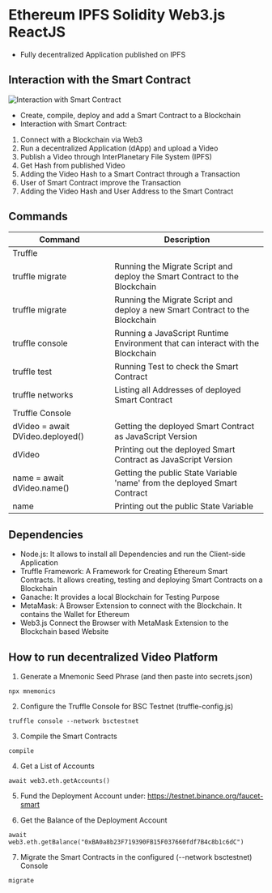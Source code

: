 # Ethereum IPFS Solidity Web3.js ReactJS

* Fully decentralized Application published on IPFS

## Interaction with the Smart Contract

![Interaction with Smart Contract](https://user-images.githubusercontent.com/29623199/121769335-4c76ff80-cb63-11eb-91fa-26f0f05f32ef.JPG)

* Create, compile, deploy and add a Smart Contract to a Blockchain
* Interaction with Smart Contract:

1) Connect with a Blockchain via Web3
1) Run a decentralized Application (dApp) and upload a Video
1) Publish a Video through InterPlanetary File System (IPFS)
1) Get Hash from published Video
1) Adding the Video Hash to a Smart Contract through a Transaction
1) User of Smart Contract improve the Transaction
1) Adding the Video Hash and User Address to the Smart Contract

## Commands

| Command | Description |
| --- | --- |
| Truffle | |
| truffle migrate | Running the Migrate Script and deploy the Smart Contract to the Blockchain |
| truffle migrate | Running the Migrate Script and deploy a new Smart Contract to the Blockchain |
| truffle console | Running a JavaScript Runtime Environment that can interact with the Blockchain |
| truffle test | Running Test to check the Smart Contract |
| truffle networks | Listing all Addresses of deployed Smart Contract |
| Truffle Console | |
| dVideo = await DVideo.deployed() | Getting the deployed Smart Contract as JavaScript Version |
| dVideo | Printing out the deployed Smart Contract as JavaScript Version |
| name = await dVideo.name() | Getting the public State Variable 'name' from the deployed Smart Contract |
| name | Printing out the public State Variable |

## Dependencies

* Node.js: It allows to install all Dependencies and run the Client-side Application
* Truffle Framework: A Framework for Creating Ethereum Smart Contracts. It allows creating, testing and deploying Smart Contracts on a Blockchain
* Ganache: It provides a local Blockchain for Testing Purpose
* MetaMask: A Browser Extension to connect with the Blockchain. It contains the Wallet for Ethereum
* Web3.js Connect the Browser with MetaMask Extension to the Blockchain based Website

## How to run decentralized Video Platform

1) Generate a Mnemonic Seed Phrase (and then paste into secrets.json)

```shell
npx mnemonics
```

2) Configure the Truffle Console for BSC Testnet (truffle-config.js)

```shell
truffle console --network bsctestnet
```

3) Compile the Smart Contracts

```shell
compile
```

4) Get a List of Accounts

```shell
await web3.eth.getAccounts()
```

5) Fund the Deployment Account under: https://testnet.binance.org/faucet-smart

6) Get the Balance of the Deployment Account

```shell
await web3.eth.getBalance("0xBA0a8b23F719390FB15F037660fdf7B4c8b1c6dC")
```

7) Migrate the Smart Contracts in the configured (--network bsctestnet) Console

```shell
migrate
```